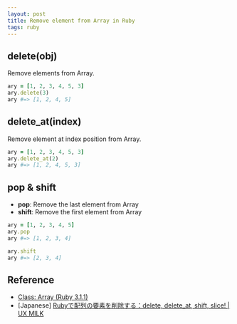 ```yaml
---
layout: post
title: Remove element from Array in Ruby
tags: ruby
---
```


## delete(obj)

Remove elements from Array.

```rb
ary = [1, 2, 3, 4, 5, 3]
ary.delete(3)
ary #=> [1, 2, 4, 5]
```

## delete_at(index)

Remove element at index position from Array.

```rb
ary = [1, 2, 3, 4, 5, 3]
ary.delete_at(2)
ary #=> [1, 2, 4, 5, 3]
```

## pop & shift

- **pop**: Remove the last element from Array
- **shift**: Remove the first element from Array

```rb
ary = [1, 2, 3, 4, 5]
ary.pop
ary #=> [1, 2, 3, 4]

ary.shift
ary #=> [2, 3, 4]
```

## Reference

- [Class: Array (Ruby 3.1.1)](https://ruby-doc.org/core-3.1.1/Array.html#method-i-delete)
- [Japanese] [Rubyで配列の要素を削除する：delete, delete_at, shift, slice! \| UX MILK](https://uxmilk.jp/24060)
